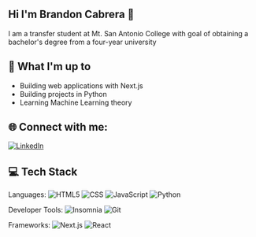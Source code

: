 ## Hi I'm Brandon Cabrera 👋

I am a transfer student at Mt. San Antonio College with goal of obtaining a bachelor's degree from a four-year university

## 👀 What I'm up to
- Building web applications with Next.js
- Building projects in Python 
- Learning Machine Learning theory

## 🌐 Connect with me:
[![LinkedIn](https://img.shields.io/badge/LinkedIn-%230077B5.svg?logo=linkedin&logoColor=white)](www.linkedin.com/in/brandon-cabrera-we3)

## 💻 Tech Stack
Languages:
![HTML5](https://img.shields.io/badge/html5-%23E34F26.svg?style=for-the-badge&logo=html5&logoColor=white) 
![CSS](https://img.shields.io/badge/css-%231572B6.svg?style=for-the-badge&logo=css3&logoColor=white) 
![JavaScript](https://img.shields.io/badge/javascript-%23323330.svg?style=for-the-badge&logo=javascript&logoColor=%23F7DF1E)
![Python](https://img.shields.io/badge/python-%233776AB.svg?style=for-the-badge&logo=python&logoColor=white) 

Developer Tools: 
![Insomnia](https://img.shields.io/badge/Insomnia-4000BF?logo=insomnia&logoColor=white&style=for-the-badge) 
![Git](https://img.shields.io/badge/git-%23F05033.svg?style=for-the-badge&logo=git&logoColor=white)

Frameworks: 
![Next.js](https://img.shields.io/badge/next.js-000000?style=for-the-badge&logo=nextdotjs&logoColor=white)
![React](https://shields.io/badge/react-black?logo=react&style=for-the-badge)

<!--
**brandoncabrera707/brandoncabrera707** is a ✨ _special_ ✨ repository because its `README.md` (this file) appears on your GitHub profile.

Here are some ideas to get you started:

- 🔭 I’m currently working on ...
- 🌱 I’m currently learning ...
- 👯 I’m looking to collaborate on ...
- 🤔 I’m looking for help with ...
- 💬 Ask me about ...
- 📫 How to reach me: ...
- 😄 Pronouns: ...
- ⚡ Fun fact: ...
-->
